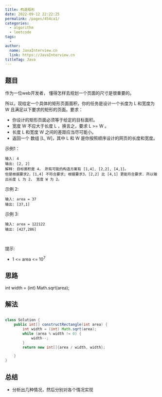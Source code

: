 ```yaml
---
title: 构造矩形
date: 2022-09-12 22:22:25
permalink: /pages/454ca1/
categories:
  - algorithm
  - leetcode
tags:
  - 
author: 
  name: JavaInterview.cn
  link: https://JavaInterview.cn
titleTag: Java
---
```


## 题目

作为一位web开发者， 懂得怎样去规划一个页面的尺寸是很重要的。 

所以，现给定一个具体的矩形页面面积，你的任务是设计一个长度为 L 和宽度为 W 且满足以下要求的矩形的页面。要求：

- 你设计的矩形页面必须等于给定的目标面积。
- 宽度 W 不应大于长度 L ，换言之，要求 L >= W 。
- 长度 L 和宽度 W 之间的差距应当尽可能小。
- 返回一个 数组 [L, W]，其中 L 和 W 是你按照顺序设计的网页的长度和宽度。

示例1：

    输入: 4
    输出: [2, 2]
    解释: 目标面积是 4， 所有可能的构造方案有 [1,4], [2,2], [4,1]。
    但是根据要求2，[1,4] 不符合要求; 根据要求3，[2,2] 比 [4,1] 更能符合要求. 所以输出长度 L 为 2， 宽度 W 为 2。
示例 2:

    输入: area = 37
    输出: [37,1]
示例 3:

    输入: area = 122122
    输出: [427,286]
 

提示:

- 1 <= area <= 10<sup>7</sup>



## 思路

int width = (int) Math.sqrt(area);

## 解法
```java

class Solution {
    public int[] constructRectangle(int area) {
        int width = (int) Math.sqrt(area);
        while (area % width != 0) {
            width--;
        }
        return new int[]{area / width, width};

    }
}
```

## 总结

- 分析出几种情况，然后分别对各个情况实现 
